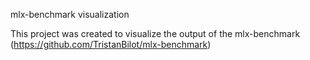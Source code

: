 mlx-benchmark visualization

This project was created to visualize the output of the mlx-benchmark (https://github.com/TristanBilot/mlx-benchmark)

